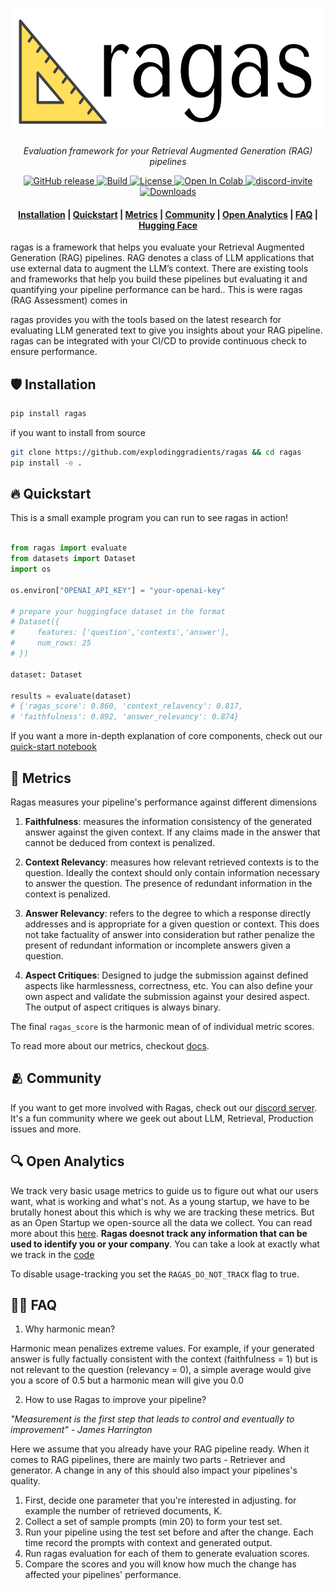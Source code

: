 <h1 align="center">
  <img style="vertical-align:middle" height="200"
  src="./docs/assets/logo.png">
</h1>
<p align="center">
  <i>Evaluation framework for your Retrieval Augmented Generation (RAG) pipelines</i>
</p>

<p align="center">
    <a href="https://github.com/explodinggradients/ragas/releases">
        <img alt="GitHub release" src="https://img.shields.io/github/release/explodinggradients/ragas.svg">
    </a>
    <a href="https://www.python.org/">
            <img alt="Build" src="https://img.shields.io/badge/Made%20with-Python-1f425f.svg?color=purple">
    </a>
    <a href="https://github.com/explodinggradients/ragas/blob/master/LICENSE">
        <img alt="License" src="https://img.shields.io/github/license/explodinggradients/ragas.svg?color=green">
    </a>
    <a href="https://colab.research.google.com/github/explodinggradients/ragas/blob/main/docs/quickstart.ipynb">
        <img alt="Open In Colab" src="https://colab.research.google.com/assets/colab-badge.svg">
    </a>
    <a href="https://discord.gg/5djav8GGNZ">
        <img alt="discord-invite" src="https://dcbadge.vercel.app/api/server/5djav8GGNZ?style=flat">
    </a>
    <a href="https://github.com/explodinggradients/ragas/">
        <img alt="Downloads" src="https://badges.frapsoft.com/os/v1/open-source.svg?v=103">
    </a>
</p>

<h4 align="center">
    <p>
        <a href="#shield-installation">Installation</a> |
        <a href="#fire-quickstart">Quickstart</a> |
        <a href="#luggage-metrics">Metrics</a> |
        <a href="#-community">Community</a> |
        <a href="#-open-analytics">Open Analytics</a> |
        <a href="#raising_hand_man-faq">FAQ</a> |
        <a href="https://huggingface.co/explodinggradients">Hugging Face</a>
    <p>
</h4>

ragas is a framework that helps you evaluate your Retrieval Augmented Generation (RAG) pipelines. RAG denotes a class of LLM applications that use external data to augment the LLM’s context. There are existing tools and frameworks that help you build these pipelines but evaluating it and quantifying your pipeline performance can be hard.. This is were ragas (RAG Assessment) comes in

ragas provides you with the tools based on the latest research for evaluating LLM generated text  to give you insights about your RAG pipeline. ragas can be integrated with your CI/CD to provide continuous check to ensure performance.

## :shield: Installation

```bash
pip install ragas
```
if you want to install from source 
```bash
git clone https://github.com/explodinggradients/ragas && cd ragas
pip install -e .
```

## :fire: Quickstart 

This is a small example program you can run to see ragas in action!
```python

from ragas import evaluate
from datasets import Dataset
import os

os.environ["OPENAI_API_KEY"] = "your-openai-key"

# prepare your huggingface dataset in the format
# Dataset({
#     features: ['question','contexts','answer'],
#     num_rows: 25
# })

dataset: Dataset

results = evaluate(dataset)
# {'ragas_score': 0.860, 'context_relavency': 0.817, 
# 'faithfulness': 0.892, 'answer_relevancy': 0.874}
```
If you want a more in-depth explanation of core components, check out our [quick-start notebook](./docs/quickstart.ipynb)
## :luggage: Metrics

Ragas measures your pipeline's performance against different dimensions
1. **Faithfulness**: measures the information consistency of the generated answer against the given context. If any claims made in the answer that cannot be deduced from context is penalized. 

2. **Context Relevancy**:  measures how relevant retrieved contexts is to the question. Ideally the context should only contain information necessary to answer the question. The presence of redundant information in the context is penalized.

3. **Answer Relevancy**: refers to the degree to which a response directly addresses and is appropriate for a given question or context. This does not take factuality of answer into consideration but rather penalize the present of redundant information or incomplete answers given a question. 

4. **Aspect Critiques**: Designed to judge the submission against defined aspects like harmlessness, correctness, etc. You can also define your own aspect and validate the submission against your desired aspect. The output of aspect critiques is always binary.

The final `ragas_score` is the harmonic mean of of individual metric scores. 

To read more about our metrics, checkout [docs](/docs/metrics.md).
## 🫂 Community
If you want to get more involved with Ragas, check out our [discord server](https://discord.gg/5djav8GGNZ). It's a fun community where we geek out about LLM, Retrieval, Production issues and more.

## 🔍 Open Analytics
We track very basic usage metrics to guide us to figure out what our users want, what is working and what's not. As a young startup, we have to be brutally honest about this which is why we are tracking these metrics. But as an Open Startup we open-source all the data we collect. You can read more about this [here](https://github.com/explodinggradients/ragas/issues/49). **Ragas doesnot track any information that can be used to identify you or your company**. You can take a look at exactly what we track in the [code](./src/ragas/_analytics.py)

To disable usage-tracking you set the `RAGAS_DO_NOT_TRACK` flag to true.


## :raising_hand_man: FAQ
1. Why harmonic mean?

Harmonic mean penalizes extreme values. For example, if your generated answer is fully factually consistent with the context (faithfulness = 1) but is not relevant to the question (relevancy = 0), a simple average would give you a score of 0.5 but a harmonic mean will give you 0.0

2. How to use Ragas to improve your pipeline?

*"Measurement is the first step that leads to control and eventually to improvement" - James Harrington*

Here we assume that you already have your RAG pipeline ready. When it comes to RAG pipelines, there are mainly two parts - Retriever and generator. A change in any of this should also impact your pipelines's quality.

1. First, decide one parameter that you're interested in adjusting. for example the number of retrieved documents, K. 
2. Collect a set of sample prompts (min 20) to form your test set.
3. Run your pipeline using the test set before and after the change. Each time record the prompts with context and generated output.
4. Run ragas evaluation for each of them to generate evaluation scores. 
5. Compare the scores and you will know how much the change has affected your pipelines' performance.


